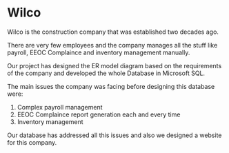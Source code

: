 # Wilco

Wilco is the construction company that was established two decades ago.

There are very few employees and the company manages all the stuff like payroll, EEOC Complaince and inventory management manually.

Our project has designed the ER model diagram based on the requirements of the company and developed the whole Database in Microsoft SQL.

The main issues the company was facing before designing this database were:

1. Complex payroll management
2. EEOC Complaince report generation each and every time
3. Inventory management

Our database has addressed all this issues and also we designed a website for this company.
